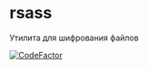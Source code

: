 # rsass
Утилита для шифрования файлов

[![CodeFactor](https://www.codefactor.io/repository/github/sashashrek/rsass/badge)](https://www.codefactor.io/repository/github/sashashrek/rsass)
